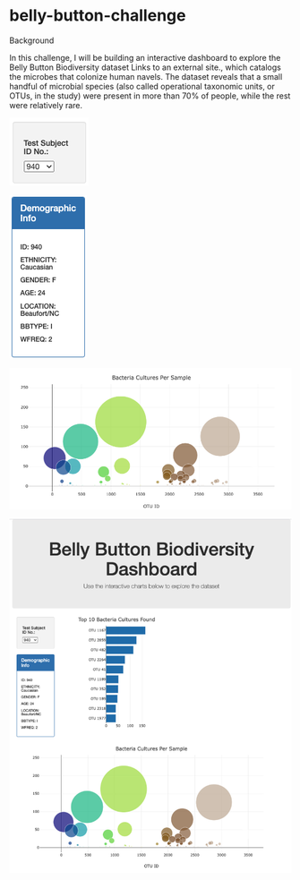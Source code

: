 # belly-button-challenge

Background

In this challenge, I will be building an interactive dashboard to explore the Belly Button Biodiversity dataset Links to an external site., which catalogs the microbes that colonize human navels.
The dataset reveals that a small handful of microbial species (also called operational taxonomic units, or OTUs, in the study) were present in more than 70% of people, while the rest were relatively rare.

![This is an image](https://github.com/cjallow01/belly-button-challenge/blob/main/Images/a-test_subject.png)



![This is an image](https://github.com/cjallow01/belly-button-challenge/blob/main/Images/b-demographic.png)



![This is an image](https://github.com/cjallow01/belly-button-challenge/blob/main/Images/d-bacteria-cultures.png)



![This is an image](https://github.com/cjallow01/belly-button-challenge/blob/main/Images/e-bellybuttonbiodiversitydashboard.png)
